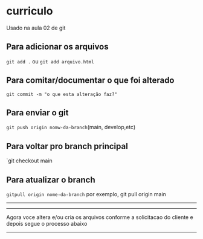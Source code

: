 # curriculo
Usado na aula 02 de git

## Para adicionar os arquivos
`git add .` ou `git add arquivo.html`

    
 ## Para comitar/documentar o que foi alterado
`git commit -m "o que esta alteração faz?"`

## Para enviar o git
`git push origin nomw-da-branch`(main, develop,etc)

## Para voltar pro branch principal
`git checkout main

## Para atualizar o branch
`gitpull origin nome-da-branch`
por exemplo, git pull origin main

---
---
Agora voce altera e/ou cria os arquivos conforme a solicitacao do cliente e depois segue o processo abaixo

---